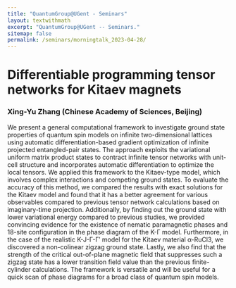 ```yaml
---
title: "QuantumGroup@UGent - Seminars"
layout: textwithmath
excerpt: "QuantumGroup@UGent -- Seminars."
sitemap: false
permalink: /seminars/morningtalk_2023-04-28/
---
```


# Differentiable programming tensor networks for Kitaev magnets
### Xing-Yu Zhang (Chinese Academy of Sciences, Beijing)
We present a general computational framework to investigate ground state properties of quantum spin models on infinite two-dimensional lattices using automatic differentiation-based gradient optimization of infinite projected entangled-pair states. The approach exploits the variational uniform matrix product states to contract infinite tensor networks with unit-cell structure and incorporates automatic differentiation to optimize the local tensors. We applied this framework to the Kitaev-type model, which involves complex interactions and competing ground states. To evaluate the accuracy of this method, we compared the results with exact solutions for the Kitaev model and found that it has a better agreement for various observables compared to previous tensor network calculations based on imaginary-time projection. Additionally, by finding out the ground state with lower variational energy compared to previous studies, we provided convincing evidence for the existence of nematic paramagnetic phases and 18-site configuration in the phase diagram of the K-Γ model. Furthermore, in the case of the realistic K-J-Γ-Γ′ model for the Kitaev material α-RuCl3, we discovered a non-colinear zigzag ground state. Lastly, we also find that the strength of the critical out-of-plane magnetic field that suppresses such a zigzag state has a lower transition field value than the previous finite-cylinder calculations. The framework is versatile and will be useful for a quick scan of phase diagrams for a broad class of quantum spin models. 